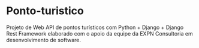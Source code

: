 # Ponto-turistico
Projeto de Web API de pontos turísticos com Python + Django + Django Rest Framework elaborado com o apoio da equipe da  EXPN Consultoria em desenvolvimento de software.

